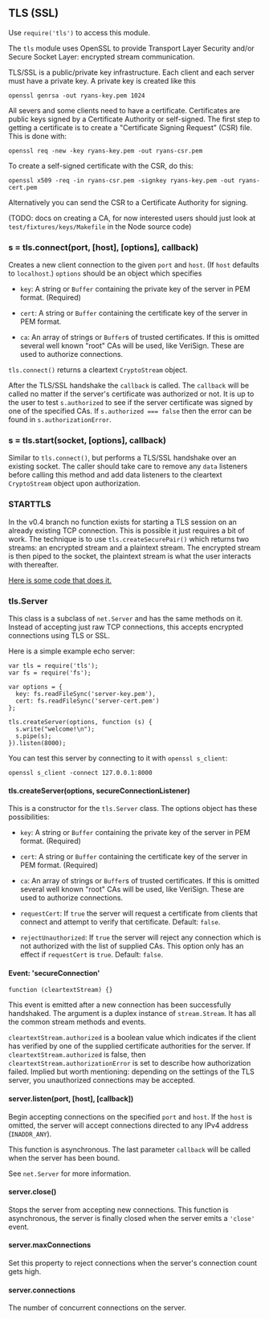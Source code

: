 ## TLS (SSL)

Use `require('tls')` to access this module.

The `tls` module uses OpenSSL to provide Transport Layer Security and/or
Secure Socket Layer: encrypted stream communication.

TLS/SSL is a public/private key infrastructure. Each client and each
server must have a private key. A private key is created like this

    openssl genrsa -out ryans-key.pem 1024

All severs and some clients need to have a certificate. Certificates are public
keys signed by a Certificate Authority or self-signed. The first step to
getting a certificate is to create a "Certificate Signing Request" (CSR)
file. This is done with:

    openssl req -new -key ryans-key.pem -out ryans-csr.pem

To create a self-signed certificate with the CSR, do this:

    openssl x509 -req -in ryans-csr.pem -signkey ryans-key.pem -out ryans-cert.pem

Alternatively you can send the CSR to a Certificate Authority for signing.

(TODO: docs on creating a CA, for now interested users should just look at
`test/fixtures/keys/Makefile` in the Node source code)


### s = tls.connect(port, [host], [options], callback)

Creates a new client connection to the given `port` and `host`. (If `host`
defaults to `localhost`.) `options` should be an object which specifies

  - `key`: A string or `Buffer` containing the private key of the server in
    PEM format. (Required)

  - `cert`: A string or `Buffer` containing the certificate key of the server in
    PEM format.

  - `ca`: An array of strings or `Buffer`s of trusted certificates. If this is
    omitted several well known "root" CAs will be used, like VeriSign.
    These are used to authorize connections.

`tls.connect()` returns a cleartext `CryptoStream` object.

After the TLS/SSL handshake the `callback` is called. The `callback` will be
called no matter if the server's certificate was authorized or not. It is up
to the user to test `s.authorized` to see if the server certificate was
signed by one of the specified CAs. If `s.authorized === false` then the error
can be found in `s.authorizationError`.

### s = tls.start(socket, [options], callback)

Similar to `tls.connect()`, but performs a TLS/SSL handshake over an
existing socket. The caller should take care to remove any `data`
listeners before calling this method and add data listeners to the
cleartext `CryptoStream` object upon authorization.

### STARTTLS

In the v0.4 branch no function exists for starting a TLS session on an
already existing TCP connection.  This is possible it just requires a bit of
work. The technique is to use `tls.createSecurePair()` which returns two
streams: an encrypted stream and a plaintext stream. The encrypted stream is then
piped to the socket, the plaintext stream is what the user interacts with thereafter.

[Here is some code that does it.](http://gist.github.com/848444)




### tls.Server

This class is a subclass of `net.Server` and has the same methods on it.
Instead of accepting just raw TCP connections, this accepts encrypted
connections using TLS or SSL.

Here is a simple example echo server:

    var tls = require('tls');
    var fs = require('fs');

    var options = {
      key: fs.readFileSync('server-key.pem'),
      cert: fs.readFileSync('server-cert.pem')
    };

    tls.createServer(options, function (s) {
      s.write("welcome!\n");
      s.pipe(s);
    }).listen(8000);


You can test this server by connecting to it with `openssl s_client`:


    openssl s_client -connect 127.0.0.1:8000


#### tls.createServer(options, secureConnectionListener)

This is a constructor for the `tls.Server` class. The options object
has these possibilities:

  - `key`: A string or `Buffer` containing the private key of the server in
    PEM format. (Required)

  - `cert`: A string or `Buffer` containing the certificate key of the server in
    PEM format. (Required)

  - `ca`: An array of strings or `Buffer`s of trusted certificates. If this is
    omitted several well known "root" CAs will be used, like VeriSign.
    These are used to authorize connections.

  - `requestCert`: If `true` the server will request a certificate from
    clients that connect and attempt to verify that certificate. Default:
    `false`.

  - `rejectUnauthorized`: If `true` the server will reject any connection
    which is not authorized with the list of supplied CAs. This option only
    has an effect if `requestCert` is `true`. Default: `false`.


#### Event: 'secureConnection'

`function (cleartextStream) {}`

This event is emitted after a new connection has been successfully
handshaked. The argument is a duplex instance of `stream.Stream`. It has all
the common stream methods and events.

`cleartextStream.authorized` is a boolean value which indicates if the
client has verified by one of the supplied certificate authorities for the
server. If `cleartextStream.authorized` is false, then
`cleartextStream.authorizationError` is set to describe how authorization
failed. Implied but worth mentioning: depending on the settings of the TLS
server, you unauthorized connections may be accepted.


#### server.listen(port, [host], [callback])

Begin accepting connections on the specified `port` and `host`.  If the
`host` is omitted, the server will accept connections directed to any
IPv4 address (`INADDR_ANY`).

This function is asynchronous. The last parameter `callback` will be called
when the server has been bound.

See `net.Server` for more information.


#### server.close()

Stops the server from accepting new connections. This function is
asynchronous, the server is finally closed when the server emits a `'close'`
event.


#### server.maxConnections

Set this property to reject connections when the server's connection count gets high.

#### server.connections

The number of concurrent connections on the server.
